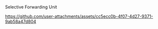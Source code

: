 Selective Forwarding Unit

https://github.com/user-attachments/assets/cc5ecc0b-4f07-4d27-9371-9ab58a47d804
